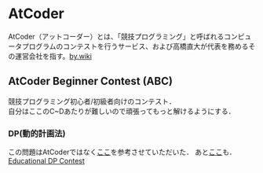 # AtCoder
AtCoder（アットコーダー）とは、「競技プログラミング」と呼ばれるコンピュータプログラムのコンテストを行うサービス、および高橋直大が代表を務めるその運営会社を指す。[by.wiki](https://ja.wikipedia.org/wiki/AtCoder)

## AtCoder Beginner Contest (ABC)
競技プログラミング初心者/初級者向けのコンテスト．  
自分はここのC~Dあたりが難しいので頑張ってもっと解けるようにする．

### DP(動的計画法)
この問題はAtCoderではなく[ここ](https://qiita.com/drken/items/a5e6fe22863b7992efdb)を参考させていただいた．
あと[ここ](http://wakabame.hatenablog.com/entry/2017/09/10/211428)も．
[Educational DP Contest](https://atcoder.jp/contests/dp)
